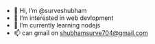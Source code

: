 - 👋 Hi, I’m @surveshubham
- 👀 I’m interested in web devlopment
- 🌱 I’m currently learning nodejs
- 📫 can gmail on shubhamsurve704@gmail.com

<!---
surveshubham/surveshubham is a ✨ special ✨ repository because its `README.md` (this file) appears on your GitHub profile.
You can click the Preview link to take a look at your changes.
--->
